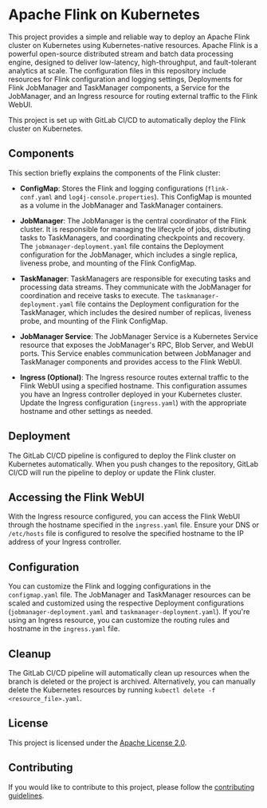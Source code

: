 # Apache Flink on Kubernetes

This project provides a simple and reliable way to deploy an Apache Flink cluster on Kubernetes using Kubernetes-native resources. Apache Flink is a powerful open-source distributed stream and batch data processing engine, designed to deliver low-latency, high-throughput, and fault-tolerant analytics at scale. The configuration files in this repository include resources for Flink configuration and logging settings, Deployments for Flink JobManager and TaskManager components, a Service for the JobManager, and an Ingress resource for routing external traffic to the Flink WebUI.

This project is set up with GitLab CI/CD to automatically deploy the Flink cluster on Kubernetes.

## Components

This section briefly explains the components of the Flink cluster:

- **ConfigMap**: Stores the Flink and logging configurations (`flink-conf.yaml` and `log4j-console.properties`). This ConfigMap is mounted as a volume in the JobManager and TaskManager containers.

- **JobManager**: The JobManager is the central coordinator of the Flink cluster. It is responsible for managing the lifecycle of jobs, distributing tasks to TaskManagers, and coordinating checkpoints and recovery. The `jobmanager-deployment.yaml` file contains the Deployment configuration for the JobManager, which includes a single replica, liveness probe, and mounting of the Flink ConfigMap.

- **TaskManager**: TaskManagers are responsible for executing tasks and processing data streams. They communicate with the JobManager for coordination and receive tasks to execute. The `taskmanager-deployment.yaml` file contains the Deployment configuration for the TaskManager, which includes the desired number of replicas, liveness probe, and mounting of the Flink ConfigMap.

- **JobManager Service**: The JobManager Service is a Kubernetes Service resource that exposes the JobManager's RPC, Blob Server, and WebUI ports. This Service enables communication between JobManager and TaskManager components and provides access to the Flink WebUI.

- **Ingress (Optional)**: The Ingress resource routes external traffic to the Flink WebUI using a specified hostname. This configuration assumes you have an Ingress controller deployed in your Kubernetes cluster. Update the Ingress configuration (`ingress.yaml`) with the appropriate hostname and other settings as needed.

## Deployment

The GitLab CI/CD pipeline is configured to deploy the Flink cluster on Kubernetes automatically. When you push changes to the repository, GitLab CI/CD will run the pipeline to deploy or update the Flink cluster.

## Accessing the Flink WebUI

With the Ingress resource configured, you can access the Flink WebUI through the hostname specified in the `ingress.yaml` file. Ensure your DNS or `/etc/hosts` file is configured to resolve the specified hostname to the IP address of your Ingress controller.

## Configuration

You can customize the Flink and logging configurations in the `configmap.yaml` file. The JobManager and TaskManager resources can be scaled and customized using the respective Deployment configurations (`jobmanager-deployment.yaml` and `taskmanager-deployment.yaml`). If you're using an Ingress resource, you can customize the routing rules and hostname in the `ingress.yaml` file.

## Cleanup

The GitLab CI/CD pipeline will automatically clean up resources when the branch is deleted or the project is archived. Alternatively, you can manually delete the Kubernetes resources by running `kubectl delete -f <resource_file>.yaml`.

## License

This project is licensed under the [Apache License 2.0](LICENSE).

## Contributing

If you would like to contribute to this project, please follow the [contributing guidelines](CONTRIBUTING.md).
